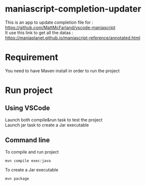 # maniascript-completion-updater
This is an app to update completion file for : https://github.com/MattMcFarland/vscode-maniascript  
It use this link to get all the datas : https://maniaplanet.github.io/maniascript-reference/annotated.html

# Requirement
You need to have Maven install in order to run the project

# Run project
## Using VSCode
Launch both compile&run task to test the project  
Launch jar task to create a Jar executable

## Command line
To compile and run project  
```
mvn compile exec:java 
```

To create a Jar executable  
```
mvn package
```